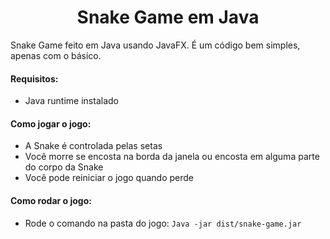 <h1 align="center">Snake Game em Java</h1>
<p>Snake Game feito em Java usando JavaFX. É um código bem simples, apenas com o básico.</p>

<h4>Requisitos:</h4>
<ul>
  <li>Java runtime instalado</li>
</ul>

<h4>Como jogar o jogo:</h4>
<ul>
  <li>A Snake é controlada pelas setas</li>
  <li>Você morre se encosta na borda da janela ou encosta em alguma parte do corpo da Snake</li>
  <li>Você pode reiniciar o jogo quando perde</li>
</ul>

<h4>Como rodar o jogo:</h4>
<ul>
  <li>Rode o comando na pasta do jogo: <code>Java -jar dist/snake-game.jar</code></li>
</ul>
